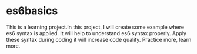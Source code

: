 # es6basics
This is a learning project.In this project, I will create some example where es6 syntax is applied.
It will help to understand es6 syntax properly. Apply these syntax during coding it will increase code quality.
Practice more, learn more.